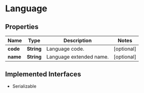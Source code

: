 

# Language


## Properties

| Name | Type | Description | Notes |
|------------ | ------------- | ------------- | -------------|
|**code** | **String** | Language code. |  [optional] |
|**name** | **String** | Language extended name. |  [optional] |


## Implemented Interfaces

* Serializable


